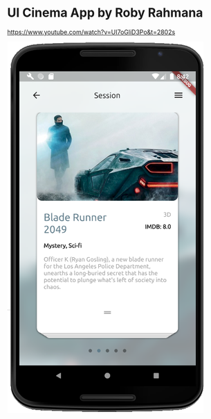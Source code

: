 # UI Cinema App by Roby Rahmana

https://www.youtube.com/watch?v=UI7oGliD3Po&t=2802s

<img src="https://raw.githubusercontent.com/flutterdotid/ui_cinema_app/master/flutter_cinema_concept-master.png">
